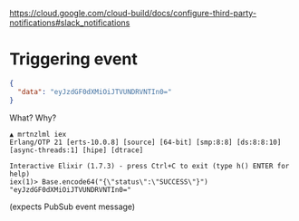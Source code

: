 https://cloud.google.com/cloud-build/docs/configure-third-party-notifications#slack_notifications

# Triggering event

```json
{
  "data": "eyJzdGF0dXMiOiJTVUNDRVNTIn0="
}
```

What? Why?

```
▲ mrtnzlml iex
Erlang/OTP 21 [erts-10.0.8] [source] [64-bit] [smp:8:8] [ds:8:8:10] [async-threads:1] [hipe] [dtrace]

Interactive Elixir (1.7.3) - press Ctrl+C to exit (type h() ENTER for help)
iex(1)> Base.encode64("{\"status\":\"SUCCESS\"}") 
"eyJzdGF0dXMiOiJTVUNDRVNTIn0="
```

(expects PubSub event message)
